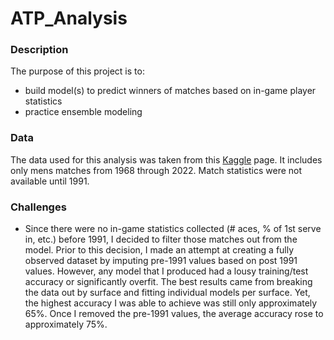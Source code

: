 # ATP_Analysis


### Description

The purpose of this project is to:
- build model(s) to predict winners of matches based on in-game player statistics
- practice ensemble modeling


### Data

The data used for this analysis was taken from this [Kaggle](https://www.kaggle.com/datasets/sijovm/atpdata/data) page.  It includes only mens matches from 1968 through 2022.  Match statistics were not available until 1991.


### Challenges
- Since there were no in-game statistics collected (# aces, % of 1st serve in, etc.) before 1991, I decided to filter those matches out from the model.  Prior to this decision, I made an attempt at creating a fully observed dataset by imputing pre-1991 values based on post 1991 values.  However, any model that I produced had a lousy training/test accuracy or significantly overfit.  The best results came from breaking the data out by surface and fitting individual models per surface.  Yet, the highest accuracy I was able to achieve was still only approximately 65%.  Once I removed the pre-1991 values, the average accuracy rose to approximately 75%.
